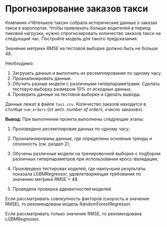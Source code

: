 #  Прогнозирование заказов такси
Компания «Чётенькое такси» собрала исторические данные о заказах такси в аэропортах. Чтобы привлекать больше водителей в период пиковой нагрузки, нужно спрогнозировать количество заказов такси на следующий час. Постройте модель для такого предсказания.

Значение метрики *RMSE* на тестовой выборке должно быть не больше 48.

Необходимо:

1. Загрузить данные и выполнить их ресемплирование по одному часу.
2. Проанализировать данные.
3. Обучить разные модели с различными гиперпараметрами. Сделать тестовую выборку размером 10% от исходных данных.
4. Проверить данные на тестовой выборке и сделать выводы.


Данные лежат в файле `taxi.csv`. Количество заказов находится в столбце `num_orders` (от англ. *number of orders*, «число заказов»).

**Вывод:** При выполнении проекта выполнены следующие этапы:
1) Произведено ресемплировие данных по одному часу;

2) Проанализированы данные, где определены основные тренды и сезонность (см. раздел 2);

3) Обучены различные модели на тренировочной выборке с подбором различных гиперпараметров при использовании кросс-валидации;

4) Произведено тестировах коделей, где наилучшие результаты показала LGBMRegressor, удовлетворяющая требования по значению метрики RMSE < 48.

5) Проведена проверка адекватностей моделей.

Если рассматривать совокупность факторов (скорость и значение RMSE), то рекомендована модель RandomForestRegressor.

Если рассматривать только значение RMSE, то рекомендована LGBMRegressor.
